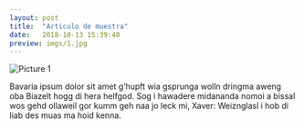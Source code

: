 ```yaml
---
layout: post
title:  "Articulo de muestra"
date:   2018-10-13 15:39:40
preview: imgs/1.jpg
---
```


![Picture 1]({{site.baseurl}}/imgs/2.jpg)

Bavaria ipsum dolor sit amet g’hupft wia gsprunga wolln dringma aweng oba Biazelt hogg di hera helfgod. Sog i hawadere midananda nomoi a bissal wos gehd ollaweil gor kumm geh naa jo leck mi, Xaver: Weiznglasl i hob di liab des muas ma hoid kenna.
